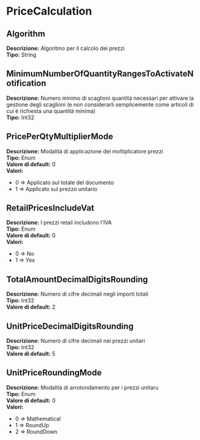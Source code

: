 # PriceCalculation
Algorithm 
----
**Descrizione:** Algoritmo per il calcolo dei prezzi	 
**Tipo:** String	 

MinimumNumberOfQuantityRangesToActivateNotification 
----
**Descrizione:** Numero minimo di scaglioni quantità necessari per attivare la gestione degli scaglioni (e non considerarli semplicemente come articoli di cui è richiesta una quantità minima)	 
**Tipo:** Int32	 

PricePerQtyMultiplierMode 
----
**Descrizione:** Modalità di applicazione del moltiplicatore prezzi	 
**Tipo:** Enum	 
**Valore di default:** 0	 
**Valori:**
* 0 => Applicato sul totale del documento
* 1 => Applicato sul prezzo unitario

RetailPricesIncludeVat 
----
**Descrizione:** I prezzi retail includono l'IVA	 
**Tipo:** Enum	 
**Valore di default:** 0	 
**Valori:**
* 0 => No
* 1 => Yes

TotalAmountDecimalDigitsRounding 
----
**Descrizione:** Numero di cifre decimali negli importi totali	 
**Tipo:** Int32	 
**Valore di default:** 2	 

UnitPriceDecimalDigitsRounding 
----
**Descrizione:** Numero di cifre decimali nei prezzi unitari	 
**Tipo:** Int32	 
**Valore di default:** 5	 

UnitPriceRoundingMode 
----
**Descrizione:** Modalità di arrotondamento per i prezzi unitaru	 
**Tipo:** Enum	 
**Valore di default:** 0	 
**Valori:**
* 0 => Mathematical
* 1 => RoundUp
* 2 => RoundDown

